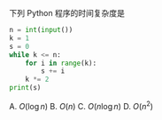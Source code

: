下列 Python 程序的时间复杂度是

```py
n = int(input())
k = 1
s = 0
while k <= n:
    for i in range(k):
        s += i
    k *= 2
print(s)
```

A.  $O(\log n)$
B.  $O(n)$
C.  $O(n \log n)$
D.  $O(n^2)$
